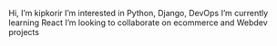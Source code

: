 Hi, I’m kipkorir
I’m interested in Python, Django, DevOps
I’m currently learning React
I’m looking to collaborate on ecommerce and Webdev projects
